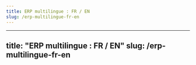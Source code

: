 ```yaml
---
title: ERP multilingue : FR / EN
slug: /erp-multilingue-fr-en
---
```

  ---
title: "ERP multilingue : FR / EN"
slug: /erp-multilingue-fr-en
---


